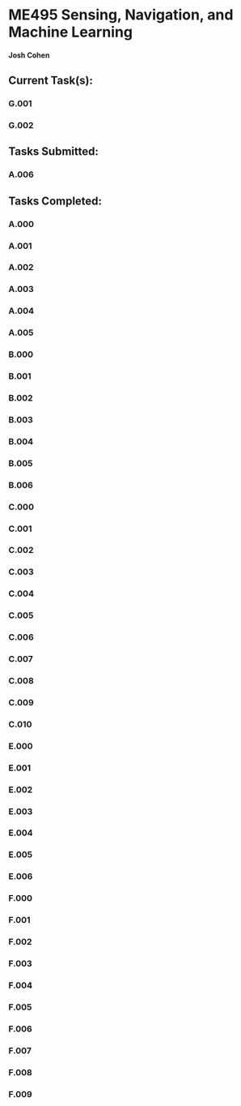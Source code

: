 # ME495 Sensing, Navigation, and Machine Learning
#### Josh Cohen

## Current Task(s):
### G.001
### G.002

## Tasks Submitted:
### A.006 

## Tasks Completed:
### A.000
### A.001
### A.002
### A.003
### A.004
### A.005
### B.000
### B.001
### B.002
### B.003
### B.004
### B.005
### B.006
### C.000
### C.001
### C.002
### C.003
### C.004
### C.005
### C.006
### C.007
### C.008 
### C.009
### C.010
### E.000
### E.001
### E.002
### E.003
### E.004
### E.005
### E.006
### F.000
### F.001
### F.002
### F.003
### F.004
### F.005
### F.006
### F.007
### F.008
### F.009